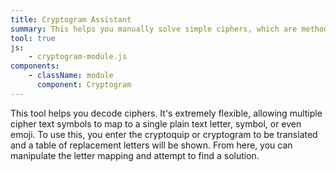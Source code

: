 ```yaml
---
title: Cryptogram Assistant
summary: This helps you manually solve simple ciphers, which are methods where you replace one letter with another.
tool: true
js:
    - cryptogram-module.js
components:
    - className: module
      component: Cryptogram
---
```


This tool helps you decode ciphers. It's extremely flexible, allowing multiple cipher text symbols to map to a single plain text letter, symbol, or even emoji. To use this, you enter the cryptoquip or cryptogram to be translated and a table of replacement letters will be shown. From here, you can manipulate the letter mapping and attempt to find a solution.

<div class="module"></div>
